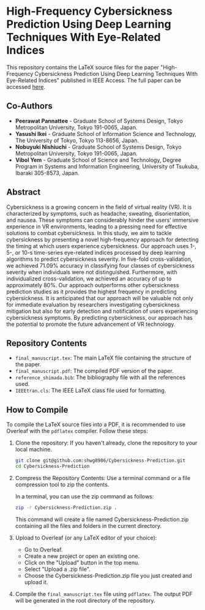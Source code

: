 # High-Frequency Cybersickness Prediction Using Deep Learning Techniques With Eye-Related Indices

This repository contains the LaTeX source files for the paper "High-Frequency Cybersickness Prediction Using Deep Learning Techniques With Eye-Related Indices" published in IEEE Access. The full paper can be accessed [here](https://ieeexplore.ieee.org/document/10239343).

## Co-Authors
- **Peerawat Pannattee** - Graduate School of Systems Design, Tokyo Metropolitan University, Tokyo 191-0065, Japan.
- **Yasushi Ikei** - Graduate School of Information Science and Technology, The University of Tokyo, Tokyo 113-8656, Japan.
- **Nobuyuki Nishiuchi** - Graduate School of Systems Design, Tokyo Metropolitan University, Tokyo 191-0065, Japan.
- **Vibol Yem** - Graduate School of Science and Technology, Degree Program in Systems and Information Engineering, University of Tsukuba, Ibaraki 305-8573, Japan.

## Abstract
Cybersickness is a growing concern in the field of virtual reality (VR). It is characterized by symptoms, such as headache, sweating, disorientation, and nausea. These symptoms can considerably hinder the users’ immersive experience in VR environments, leading to a pressing need for effective solutions to combat cybersickness. In this study, we aim to tackle cybersickness by presenting a novel high-frequency approach for detecting the timing at which users experience cybersickness. Our approach uses 1-, 5-, or 10-s time-series eye-related indices processed by deep learning algorithms to predict cybersickness severity. In five-fold cross-validation, we achieved 71.09% accuracy in classifying four classes of cybersickness severity when individuals were not distinguished. Furthermore, with individualized cross-validation, we achieved an accuracy of up to approximately 80%. Our approach outperforms other cybersickness prediction studies as it provides the highest frequency in predicting cybersickness. It is anticipated that our approach will be valuable not only for immediate evaluation by researchers investigating cybersickness mitigation but also for early detection and notification of users experiencing cybersickness symptoms. By predicting cybersickness, our approach has the potential to promote the future advancement of VR technology.

## Repository Contents
- `final_manuscript.tex`: The main LaTeX file containing the structure of the paper.
- `final_manuscript.pdf`: The compiled PDF version of the paper.
- `reference_shimada.bib`: The bibliography file with all the references used.
- `IEEEtran.cls`: The IEEE LaTeX class file used for formatting.

## How to Compile
To compile the LaTeX source files into a PDF, it is recommended to use Overleaf with the `pdflatex` compiler. Follow these steps:

1. Clone the repository:
    If you haven't already, clone the repository to your local machine.
    ```sh
    git clone git@github.com:shwg8986/Cybersickness-Prediction.git
    cd Cybersickness-Prediction
    ```

2. Compress the Repository Contents:
    Use a terminal command or a file compression tool to zip the contents.

    In a terminal, you can use the zip command as follows:
    ```sh
    zip -r Cybersickness-Prediction.zip .
    ```
    This command will create a file named Cybersickness-Prediction.zip containing all the files and folders in the current directory.

3. Upload to Overleaf (or any LaTeX editor of your choice):
    - Go to Overleaf.
    - Create a new project or open an existing one.
    - Click on the "Upload" button in the top menu.
    - Select "Upload a .zip file".
    - Choose the Cybersickness-Prediction.zip file you just created and upload it.

4. Compile the `final_manuscript.tex` file using `pdflatex`.
    The output PDF will be generated in the root directory of the repository.

